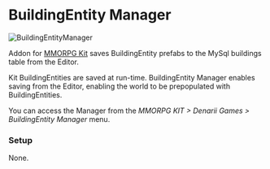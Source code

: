 # BuildingEntity Manager

![BuildingEntityManager](https://user-images.githubusercontent.com/755461/186197520-05eb1ebf-178a-46b9-bb15-fc7f8efa7777.png)

Addon for [MMORPG Kit](https://assetstore.unity.com/packages/templates/systems/mmorpg-kit-2d-3d-survival-110188) saves BuildingEntity prefabs to the MySql buildings table from the Editor.

Kit BuildingEntities are saved at run-time. BuildingEntity Manager enables saving from the Editor, enabling the world to be prepopulated with BuildingEntities.

You can access the Manager from the *MMORPG KIT > Denarii Games > BuildingEntity Manager* menu.

### Setup

None.